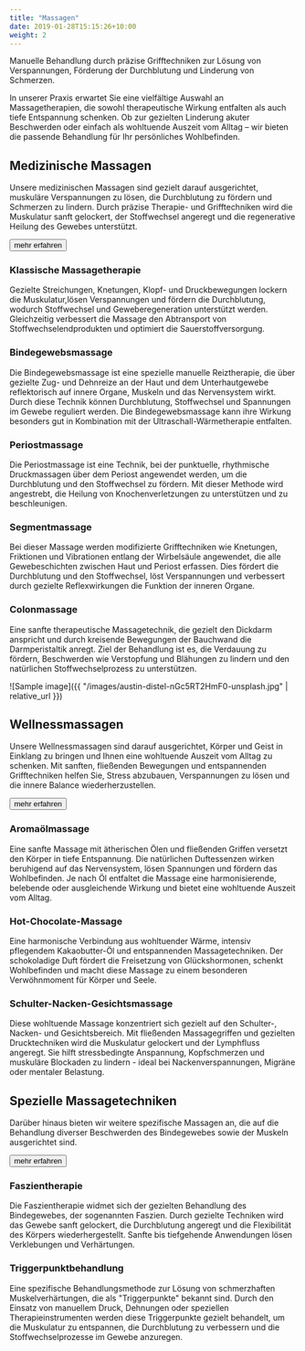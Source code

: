 ```yaml
---
title: "Massagen"
date: 2019-01-28T15:15:26+10:00
weight: 2
---
```


Manuelle Behandlung durch präzise Grifftechniken zur Lösung von Verspannungen, Förderung der Durchblutung und Linderung von Schmerzen.

In unserer Praxis erwartet Sie eine vielfältige Auswahl an Massagetherapien, die sowohl
therapeutische Wirkung entfalten als auch tiefe Entspannung schenken.
Ob zur gezielten Linderung akuter Beschwerden oder einfach als wohltuende Auszeit vom
Alltag – wir bieten die passende Behandlung für Ihr persönliches Wohlbefinden.

## Medizinische Massagen
Unsere medizinischen Massagen sind gezielt darauf ausgerichtet, muskuläre Verspannungen zu lösen, die Durchblutung zu fördern und Schmerzen zu lindern.
Durch präzise Therapie- und Grifftechniken wird die Muskulatur sanft gelockert, der Stoffwechsel angeregt und die regenerative Heilung des Gewebes unterstützt.


<p class="text-center">
  <button class="btn btn-primary" type="button" data-bs-toggle="collapse" data-bs-target="#massagen_1" aria-expanded="false" aria-controls="massagen_1">
    mehr erfahren
  </button>
</p>
<div class="collapse" id="massagen_1">
  <div class="card card-body" markdown="1">

### Klassische Massagetherapie
Gezielte Streichungen, Knetungen, Klopf- und Druckbewegungen lockern die Muskulatur,lösen Verspannungen und fördern die Durchblutung, wodurch Stoffwechsel und Geweberegeneration unterstützt werden.
Gleichzeitig verbessert die Massage den Abtransport von Stoffwechselendprodukten und optimiert die Sauerstoffversorgung.

### Bindegewebsmassage
Die Bindegewebsmassage ist eine spezielle manuelle Reiztherapie, die über gezielte Zug- und Dehnreize an der Haut und dem Unterhautgewebe reflektorisch auf innere Organe, Muskeln und das Nervensystem wirkt. Durch diese Technik können Durchblutung,
Stoffwechsel und Spannungen im Gewebe reguliert werden. Die Bindegewebsmassage kann ihre Wirkung besonders gut in Kombination mit der Ultraschall-Wärmetherapie entfalten.

### Periostmassage
Die Periostmassage ist eine Technik, bei der punktuelle, rhythmische Druckmassagen über dem Periost angewendet werden, um die Durchblutung und den Stoffwechsel zu fördern. Mit dieser Methode wird angestrebt, die Heilung von Knochenverletzungen zu unterstützen und zu beschleunigen.

### Segmentmassage
Bei dieser Massage werden modifizierte Grifftechniken wie Knetungen, Friktionen und Vibrationen entlang der Wirbelsäule angewendet, die alle Gewebeschichten zwischen Haut und Periost erfassen. Dies fördert die Durchblutung und den Stoffwechsel, löst Verspannungen und verbessert durch gezielte Reflexwirkungen die Funktion der inneren
Organe.

### Colonmassage
Eine sanfte therapeutische Massagetechnik, die gezielt den Dickdarm anspricht und durch kreisende Bewegungen der Bauchwand die Darmperistaltik anregt. Ziel der Behandlung ist es, die Verdauung zu fördern, Beschwerden wie Verstopfung und Blähungen zu lindern und den natürlichen Stoffwechselprozess zu unterstützen.

  </div>
</div>


![Sample image]({{ "/images/austin-distel-nGc5RT2HmF0-unsplash.jpg" | relative_url }})

## Wellnessmassagen
Unsere Wellnessmassagen sind darauf ausgerichtet, Körper und Geist in Einklang zu bringen und Ihnen eine wohltuende Auszeit vom Alltag zu schenken. Mit sanften, fließenden Bewegungen und entspannenden Grifftechniken helfen Sie, Stress abzubauen, Verspannungen zu lösen und die innere Balance wiederherzustellen.

<p class="text-center">
  <button class="btn btn-primary" type="button" data-bs-toggle="collapse" data-bs-target="#massagen_2" aria-expanded="false" aria-controls="massagen_2">
    mehr erfahren
  </button>
</p>
<div class="collapse" id="massagen_2">
  <div class="card card-body" markdown="1">

### Aromaölmassage
Eine sanfte Massage mit ätherischen Ölen und fließenden Griffen versetzt den Körper in tiefe Entspannung. Die natürlichen Duftessenzen wirken beruhigend auf das Nervensystem, lösen Spannungen und fördern das Wohlbefinden. Je nach Öl entfaltet die Massage eine harmonisierende, belebende oder ausgleichende Wirkung und bietet eine wohltuende Auszeit vom Alltag.

### Hot-Chocolate-Massage
Eine harmonische Verbindung aus wohltuender Wärme, intensiv pflegendem Kakaobutter-Öl und entspannenden Massagetechniken. Der schokoladige Duft fördert die Freisetzung von Glückshormonen, schenkt Wohlbefinden und macht diese Massage zu einem besonderen Verwöhnmoment für Körper und Seele.

### Schulter-Nacken-Gesichtsmassage
Diese wohltuende Massage konzentriert sich gezielt auf den Schulter-, Nacken- und Gesichtsbereich. Mit fließenden Massagegriffen und gezielten Drucktechniken wird die Muskulatur gelockert und der Lymphfluss angeregt. Sie hilft stressbedingte Anspannung, Kopfschmerzen und muskuläre Blockaden zu lindern - ideal bei Nackenverspannungen, Migräne oder mentaler Belastung.

  </div>
</div>


## Spezielle Massagetechniken
Darüber hinaus bieten wir weitere spezifische Massagen an, die auf die Behandlung diverser Beschwerden des Bindegewebes sowie der Muskeln ausgerichtet sind.

<p class="text-center">
  <button class="btn btn-primary" type="button" data-bs-toggle="collapse" data-bs-target="#massagen_3" aria-expanded="false" aria-controls="massagen_3">
    mehr erfahren
  </button>
</p>
<div class="collapse" id="massagen_3">
  <div class="card card-body" markdown="1">

### Faszientherapie
Die Faszientherapie widmet sich der gezielten Behandlung des Bindegewebes, der sogenannten Faszien. Durch gezielte Techniken wird das Gewebe sanft gelockert, die Durchblutung angeregt und die Flexibilität des Körpers wiederhergestellt. Sanfte bis tiefgehende Anwendungen lösen Verklebungen und Verhärtungen.

### Triggerpunktbehandlung
Eine spezifische Behandlungsmethode zur Lösung von schmerzhaften Muskelverhärtungen, die als "Triggerpunkte" bekannt sind. Durch den Einsatz von manuellem Druck, Dehnungen oder speziellen Therapieinstrumenten werden diese Triggerpunkte gezielt behandelt, um die Muskulatur zu entspannen, die Durchblutung zu verbessern und die Stoffwechselprozesse im Gewebe anzuregen.

  </div>
</div>
